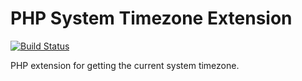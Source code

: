 # PHP System Timezone Extension

[![Build Status](https://img.shields.io/travis/encorephp/system-timezone/master.svg?style=flat-square)](https://travis-ci.org/encorephp/system-timezone)

PHP extension for getting the current system timezone.
